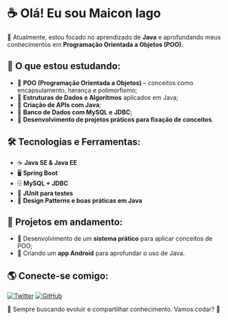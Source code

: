 # ☕ Olá! Eu sou Maicon Iago

🚀 Atualmente, estou focado no aprendizado de **Java** e aprofundando meus conhecimentos em **Programação Orientada a Objetos (POO)**.

## 🎯 O que estou estudando:
- 🔹 **POO (Programação Orientada a Objetos)** – conceitos como encapsulamento, herança e polimorfismo;
- 🔹 **Estruturas de Dados e Algoritmos** aplicados em Java;
- 🔹 **Criação de APIs com Java**;
- 🔹 **Banco de Dados com MySQL e JDBC**;
- 🔹 **Desenvolvimento de projetos práticos para fixação de conceitos**.

## 🛠️ Tecnologias e Ferramentas:
- ☕ **Java SE & Java EE**
- 🖥️ **Spring Boot**
- 🗄️ **MySQL + JDBC**
- 📌 **JUnit para testes**
- 📝 **Design Patterns e boas práticas em Java**

## 📂 Projetos em andamento:
- 🚀 Desenvolvimento de um **sistema prático** para aplicar conceitos de POO;
- 📱 Criando um **app Android** para aprofundar o uso de Java.

## 🌎 Conecte-se comigo:
[![Twitter](https://img.shields.io/badge/Twitter-1DA1F2?style=for-the-badge&logo=twitter&logoColor=white)](https://twitter.com/maiquinhoAFC)
[![GitHub](https://img.shields.io/badge/GitHub-181717?style=for-the-badge&logo=github&logoColor=white)](https://github.com/seu-usuario)

📌 Sempre buscando evoluir e compartilhar conhecimento. Vamos codar? 🚀

